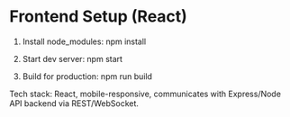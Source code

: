 # Frontend Setup (React)

1. Install node_modules:
   npm install

2. Start dev server:
   npm start

3. Build for production:
   npm run build

Tech stack: React, mobile-responsive, communicates with Express/Node API backend via REST/WebSocket.